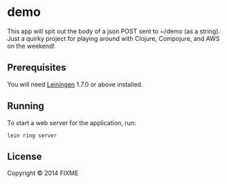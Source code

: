 # demo

This app will spit out the body of a json POST sent to ~/demo (as a string). Just a quirky project for playing around with Clojure, Compojure, and AWS on the weekend!

## Prerequisites

You will need [Leiningen][1] 1.7.0 or above installed.

[1]: https://github.com/technomancy/leiningen

## Running

To start a web server for the application, run:

    lein ring server

## License

Copyright © 2014 FIXME
